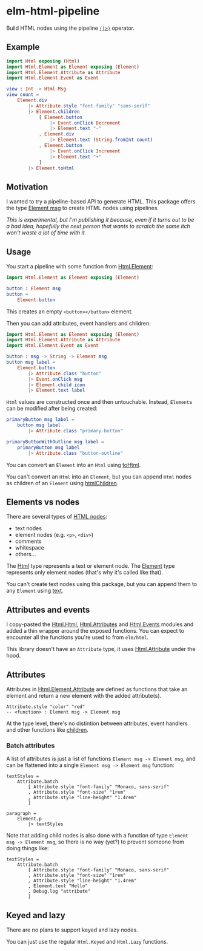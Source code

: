 # elm-html-pipeline

Build HTML nodes using the pipeline [`(|>)`](http://package.elm-lang.org/packages/elm-lang/core/3.0.0/Basics#|>)
operator.

## Example

```elm
import Html exposing (Html)
import Html.Element as Element exposing (Element)
import Html.Element.Attribute as Attribute
import Html.Element.Event as Event

view : Int -> Html Msg
view count =
    Element.div
        |> Attribute.style "font-family" "sans-serif"
        |> Element.children
            [ Element.button
                |> Event.onClick Decrement
                |> Element.text "-"
            , Element.div
                |> Element.text (String.fromInt count)
            , Element.button
                |> Event.onClick Increment
                |> Element.text "+"
            ]
        |> Element.toHtml
```

## Motivation

I wanted to try a pipeline-based API to generate HTML.
This package offers the type [Element msg](Html.Element#Element) to create HTML
nodes using pipelines.

_This is experimental, but I'm publishing it because, even if it turns out to be a bad idea,
hopefully the next person that wants to scratch the same itch won't waste a lot of time with it._


## Usage

You start a pipeline with some function from [Html.Element](Html.Element):

```elm
import Html.Element as Element exposing (Element)

button : Element msg
button =
    Element.button
```

This creates an empty `<button></button>` element.

Then you can add attributes, event handlers and children:

```elm
import Html.Element as Element exposing (Element)
import Html.Element.Attribute as Attribute
import Html.Element.Event as Event

button : msg -> String -> Element msg
button msg label =
    Element.button
        |> Attribute.class "button"
        |> Event.onClick msg
        |> Element.child icon
        |> Element.text label
```

`Html` values are constructed once and then untouchable.
Instead, `Element`s can be modified after being created:

```elm
primaryButton msg label =
    button msg label
        |> Attribute.class "primary-button"

primaryButtonWithOutline msg label =
    primaryButton msg label
        |> Attribute.class "button-outline"
```

You can convert an `Element` into an `Html` using [toHtml](Html.Element#toHtml).

You can't convert an `Html` into an `Element`, but you can append `Html` nodes as children of an
`Element` using [htmlChildren](Html.Element#htmlChildren).

## Elements vs nodes

There are several types of [HTML nodes](https://developer.mozilla.org/en-US/docs/Web/API/Node/nodeType):

- text nodes
- element nodes (e.g. `<p>`, `<div>`)
- comments
- whitespace
- others…

The [Html](https://package.elm-lang.org/packages/elm/html/latest/Html#Html)
type represents a text or element node. The [Element](Html.Element#Element) type represents
only element nodes (that's why it's called like that).

You can't create text nodes using this package, but you can append them to any `Element`
using [text](Html.Element#text).

## Attributes and events

I copy-pasted the [Html.Html](https://package.elm-lang.org/packages/elm/html/latest/Html),
[Html.Attributes](https://package.elm-lang.org/packages/elm/html/latest/Html-Attributes)
and [Html.Events](https://package.elm-lang.org/packages/elm/html/latest/Html-Events) modules and
added a thin wrapper around the exposed functions. You can expect to encounter all the functions
you're used to from `elm/html`.

This library doesn't have an `Attribute` type, it uses
[Html.Attribute](https://package.elm-lang.org/packages/elm/html/latest/Html#Attribute) under
the hood.

## Attributes

Attributes in [Html.Element.Attribute](Html.Element.Attribute) are defined as functions
that take an element and return a new element with the added attribute(s).

```
Attribute.style "color" "red"
-- <function> : Element msg -> Element msg
```

At the type level, there's no distintion between attributes, event handlers and other
functions like [children](Html.Element.children).

### Batch attributes

A list of attributes is just a list of functions `Element msg -> Element msg`, and can be
flattened into a single `Element msg -> Element msg` function:

```
textStyles =
    Attribute.batch
        [ Attribute.style "font-family" "Monaco, sans-serif"
        , Attribute.style "font-size" "1rem"
        , Attribute.style "line-height" "1.4rem"
        ]

paragraph =
    Element.p
        |> textStyles

```

Note that adding child nodes is also done with a function of type `Element msg -> Element msg`,
so there is no way (yet?) to prevent someone from doing things like:

```
textStyles =
    Attribute.batch
        [ Attribute.style "font-family" "Monaco, sans-serif"
        , Attribute.style "font-size" "1rem"
        , Attribute.style "line-height" "1.4rem"
        , Element.text "Hello"
        , Debug.log "attribute"
        ]
```


## Keyed and lazy

There are no plans to support keyed and lazy nodes.

You can just use the regular `Html.Keyed` and `Html.Lazy` functions.
